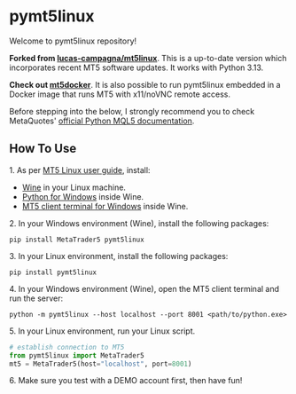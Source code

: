 # pymt5linux
Welcome to pymt5linux repository!

**Forked from [lucas-campagna/mt5linux](https://github.com/lucas-campagna/mt5linux)**. This is a up-to-date version which incorporates recent MT5 software updates. It works with Python 3.13.

**Check out [mt5docker](https://github.com/hpdeandrade/mt5docker)**. It is also possible to run pymt5linux embedded in a Docker image that runs MT5 with x11/noVNC remote access.

Before stepping into the below, I strongly recommend you to check MetaQuotes' [official Python MQL5 documentation](https://www.mql5.com/en/docs/python_metatrader5).

## How To Use
1\. As per [MT5 Linux user guide](https://www.metatrader5.com/en/terminal/help/start_advanced/install_linux), install:
- [Wine](https://www.winehq.org) in your Linux machine.
- [Python for Windows](https://www.python.org) inside Wine.
- [MT5 client terminal for Windows](https://www.metatrader5.com) inside Wine.
    
2\. In your Windows environment (Wine), install the following packages:

```
pip install MetaTrader5 pymt5linux
```

3\. In your Linux environment, install the following packages:

```
pip install pymt5linux
```

4\. In your Windows environment (Wine), open the MT5 client terminal and run the server:

```
python -m pymt5linux --host localhost --port 8001 <path/to/python.exe>
```

5\. In your Linux environment, run your Linux script.

```python
# establish connection to MT5
from pymt5linux import MetaTrader5
mt5 = MetaTrader5(host="localhost", port=8001)
```

6\. Make sure you test with a DEMO account first, then have fun!